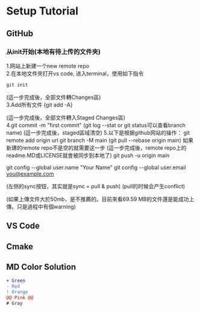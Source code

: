 # Setup Tutorial

## GitHub
### 从init开始(本地有待上传的文件夹)  
1.网站上新建一个new remote repo  
2.在本地文件夾打开vs code, 进入terminal，使用如下指令  
```diff
git init
```
(這一步完成後，全部文件轉Changes區)  
3.Add所有文件
{git add -A}   

(這一步完成後，全部文件轉入Staged Changes區)  
4.git commit -m "first commit"
(git log --stat or git status可以查看branch name)
(這一步完成後，staged區域清空)
5.以下是根据github网站的操作：
git remote add origin url
git branch -M main
(git pull --rebase origin main) 如果新建的remote repo不是空的就需要这一步
(這一步完成後，remote repo上的readme.MD或LICENSE就會被同步到本地了)
git push -u origin main


 git config --global user.name "Your Name"
 git config --global user.email you@example.com


(左侧的sync按钮，其实就是sync = pull & push)
(pull的时候会产生conflict)

(如果上傳文件大於50mb，是不推薦的。目前來看69.59 MB的文件還是能成功上傳。只是過程中有個warning)



## VS Code

## Cmake



## MD Color Solution
```diff
+ Green
- Red
! Orange
@@ Pink @@
# Gray
```

